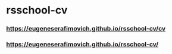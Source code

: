 # rsschool-cv

### https://eugeneserafimovich.github.io/rsschool-cv/cv

### https://eugeneserafimovich.github.io/rsschool-cv/